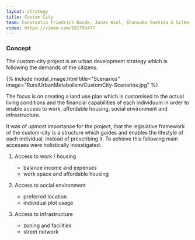 ```yaml
---
layout: strategy
title: Custom City
team: Constantin Friedrich Kozák, Jonas Wiel, Shunsuke Yoshida & Silke Weise
video: https://vimeo.com/281793477
---
```


### Concept

The custom-city project is an urban development strategy which is following the demands of the citizens.

{% include modal_image.html title="Scenarios" image="RuralUrbanMetabolism/CustomCity-Scenarios.jpg" %}

The focus is on creating a land use plan which is customised to the actual living conditions and the financial capabilities of each individuum in order to enable access to work, affordable housing, social environment and infrastructure.

It was of upmost importance for the project, that the legislative framework of the custom-city is a structure which guides and enables the lifestyle of each individual, instead of prescribing it. To achieve this following main accesses were holistically investigated:

1. Access to work / housing
    - balance income and expenses
    - work space and affordable housing

2. Access to social environment
    - preferred location
    - individual plot usage

3. Access to infrastructure
    - zoning and facilities
    - street network